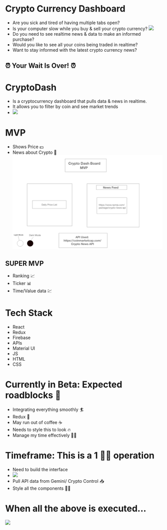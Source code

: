 # Crypto Currency Dashboard
- Are you sick and tired of having multiple tabs open?
- Is your computer slow while you buy & sell your crypto currency?
![](https://media.giphy.com/media/XIS4ARkxVah4A/giphy.gif)
- Do you need to see realtime news & data to make an informed purchase?
- Would you like to see all your coins being traded in realtime?
- Want to stay informed with the latest crypto currency news?

## :alarm_clock: Your Wait Is Over! :alarm_clock:

# CryptoDash 
- Is a cryptocurrency dashboard that pulls data & news in realtime. 
- It allows you to filter by coin and see market trends
- ![](https://media.giphy.com/media/xUA7bdUwVKAxUwP2SY/giphy.gif)

# MVP
- Shows Price :dollar:
- News about Crypto :newspaper: 
![MVP](src/MVP.jpg )
## SUPER MVP
- Ranking :chart_with_upwards_trend:
- Ticker :bar_chart:
- Time/Value data 	:chart:


# Tech Stack
- React
- Redux 
- Firebase
- APIs
- Material UI
- JS
- HTML 
- CSS

# Currently in Beta: Expected roadblocks :construction:
- Integrating everything smoothly :surfer:
- Redux :zombie:
- May run out of coffee :coffee:
- Needs to style this to look :fire:
- Manage my time effectively :mage_woman:

# Timeframe: This is a 1 :woman_technologist: operation 
+ Need to build the interface 
+ ![](https://media.giphy.com/media/gZuxOq7zSL5DO/giphy.gif)
+ Pull API data from Gemini/ Crypto Control :inbox_tray:
+ Style all the components :haircut_woman:

# When all the above is executed...
![](https://media.giphy.com/media/UTjccaRoigEJx2DKnk/giphy.gif)

